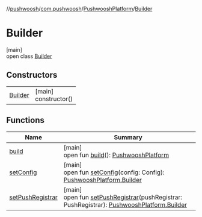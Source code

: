 //[pushwoosh](../../../../index.md)/[com.pushwoosh](../../index.md)/[PushwooshPlatform](../index.md)/[Builder](index.md)

# Builder

[main]\
open class [Builder](index.md)

## Constructors

| | |
|---|---|
| [Builder](-builder.md) | [main]<br>constructor() |

## Functions

| Name | Summary |
|---|---|
| [build](build.md) | [main]<br>open fun [build](build.md)(): [PushwooshPlatform](../index.md) |
| [setConfig](set-config.md) | [main]<br>open fun [setConfig](set-config.md)(config: Config): [PushwooshPlatform.Builder](index.md) |
| [setPushRegistrar](set-push-registrar.md) | [main]<br>open fun [setPushRegistrar](set-push-registrar.md)(pushRegistrar: PushRegistrar): [PushwooshPlatform.Builder](index.md) |
